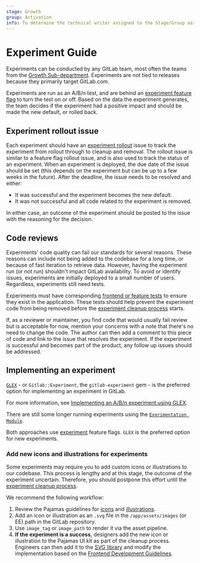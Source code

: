 ```yaml
---
stage: Growth
group: Activation
info: To determine the technical writer assigned to the Stage/Group associated with this page, see https://about.gitlab.com/handbook/engineering/ux/technical-writing/#assignments
---
```


# Experiment Guide

Experiments can be conducted by any GitLab team, most often the teams from the [Growth Sub-department](https://about.gitlab.com/handbook/engineering/development/growth/). Experiments are not tied to releases because they primarily target GitLab.com.

Experiments are run as an A/B/n test, and are behind an [experiment feature flag](../feature_flags/#experiment-type) to turn the test on or off. Based on the data the experiment generates, the team decides if the experiment had a positive impact and should be made the new default, or rolled back.

## Experiment rollout issue

Each experiment should have an [experiment rollout](https://gitlab.com/groups/gitlab-org/-/boards/1352542) issue to track the experiment from rollout through to cleanup and removal.
The rollout issue is similar to a feature flag rollout issue, and is also used to track the status of an experiment.
When an experiment is deployed, the due date of the issue should be set (this depends on the experiment but can be up to a few weeks in the future).
After the deadline, the issue needs to be resolved and either:

- It was successful and the experiment becomes the new default.
- It was not successful and all code related to the experiment is removed.

In either case, an outcome of the experiment should be posted to the issue with the reasoning for the decision.

## Code reviews

Experiments' code quality can fail our standards for several reasons. These
reasons can include not being added to the codebase for a long time, or because
of fast iteration to retrieve data. However, having the experiment run (or not
run) shouldn't impact GitLab availability. To avoid or identify issues,
experiments are initially deployed to a small number of users. Regardless,
experiments still need tests.

Experiments must have corresponding [frontend or feature tests](../testing_guide/index.md) to ensure they
exist in the application. These tests should help prevent the experiment code from
being removed before the [experiment cleanup process](https://about.gitlab.com/handbook/engineering/development/growth/experimentation/#experiment-cleanup-issue) starts.

If, as a reviewer or maintainer, you find code that would usually fail review
but is acceptable for now, mention your concerns with a note that there's no
need to change the code. The author can then add a comment to this piece of code
and link to the issue that resolves the experiment. If the experiment is
successful and becomes part of the product, any follow up issues should be
addressed.

## Implementing an experiment

[`GLEX`](https://gitlab.com/gitlab-org/gitlab-experiment) - or `Gitlab::Experiment`, the `gitlab-experiment` gem - is the preferred option for implementing an experiment in GitLab.

For more information, see [Implementing an A/B/n experiment using GLEX](gitlab_experiment.md).

There are still some longer running experiments using the [`Exerimentation Module`](experimentation.md).

Both approaches use [experiment](../feature_flags/index.md#experiment-type) feature flags.
`GLEX` is the preferred option for new experiments.

### Add new icons and illustrations for experiments

Some experiments may require you to add custom icons or illustrations to our codebase.
This process is lengthy and at this stage, the outcome of the experiment uncertain.
Therefore, you should postpone this effort until the [experiment cleanup process](https://about.gitlab.com/handbook/engineering/development/growth/#experiment-cleanup-issue).

We recommend the following workflow:

1. Review the Pajamas guidelines for [icons](https://design.gitlab.com/product-foundations/iconography) and [illustrations](https://design.gitlab.com/product-foundations/illustration).
1. Add an icon or illustration as an `.svg` file in the `/app/assets/images` (or EE) path in the GitLab repository.
1. Use `image_tag` or `image_path` to render it via the asset pipeline.
1. **If the experiment is a success**, designers add the new icon or illustration to the Pajamas UI kit as part of the cleanup process.
   Engineers can then add it to the [SVG library](https://gitlab-org.gitlab.io/gitlab-svgs/) and modify the implementation based on the
   [Frontend Development Guidelines](../fe_guide/icons.md#usage-in-hamlrails-2).
